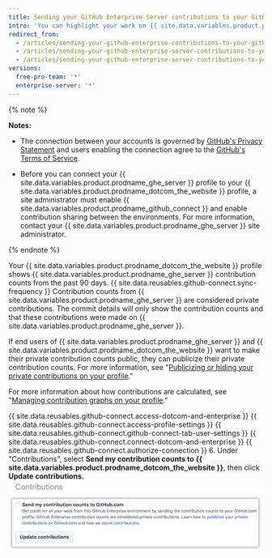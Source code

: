 ```yaml
---
title: Sending your GitHub Enterprise Server contributions to your GitHub.com profile
intro: 'You can highlight your work on {{ site.data.variables.product.prodname_ghe_server }} by sending the contribution counts to your {{ site.data.variables.product.prodname_dotcom_the_website }} profile.'
redirect_from:
  - /articles/sending-your-github-enterprise-contributions-to-your-github-com-profile/
  - /articles/sending-your-github-enterprise-server-contributions-to-your-github-com-profile
  - /articles/sending-your-github-enterprise-server-contributions-to-your-githubcom-profile
versions:
  free-pro-team: '*'
  enterprise-server: '*'
---
```


{% note %}

**Notes:**
- The connection between your accounts is governed by <a href="/articles/github-privacy-statement/" class="dotcom-only">GitHub's Privacy Statement</a> and users enabling the connection agree to the <a href="/articles/github-terms-of-service/" class="dotcom-only">GitHub's Terms of Service</a>.

- Before you can connect your {{ site.data.variables.product.prodname_ghe_server }} profile to your {{ site.data.variables.product.prodname_dotcom_the_website }} profile, a site administrator must enable {{ site.data.variables.product.prodname_github_connect }} and enable contribution sharing between the environments. For more information, contact your {{ site.data.variables.product.prodname_ghe_server }} site administrator.

{% endnote %}

Your {{ site.data.variables.product.prodname_dotcom_the_website }} profile shows {{ site.data.variables.product.prodname_ghe_server }} contribution counts from the past 90 days. {{ site.data.reusables.github-connect.sync-frequency }} Contribution counts from {{ site.data.variables.product.prodname_ghe_server }} are considered private contributions. The commit details will only show the contribution counts and that these contributions were made on {{ site.data.variables.product.prodname_ghe_server }}.

If end users of {{ site.data.variables.product.prodname_ghe_server }} and {{ site.data.variables.product.prodname_dotcom_the_website }} want to make their private contribution counts public, they can publicize their private contribution counts. For more information, see "[Publicizing or hiding your private contributions on your profile](/articles/publicizing-or-hiding-your-private-contributions-on-your-profile/)."

For more information about how contributions are calculated, see "[Managing contribution graphs on your profile](/articles/managing-contribution-graphs-on-your-profile/)."

{{ site.data.reusables.github-connect.access-dotcom-and-enterprise }}
{{ site.data.reusables.github-connect.access-profile-settings }}
{{ site.data.reusables.github-connect.github-connect-tab-user-settings }}
{{ site.data.reusables.github-connect.connect-dotcom-and-enterprise }}
{{ site.data.reusables.github-connect.authorize-connection }}
6. Under "Contributions", select **Send my contribution counts to {{ site.data.variables.product.prodname_dotcom_the_website }}**, then click **Update contributions.**
![Send contributions checkbox and update contributions button](/assets/images/help/settings/send-and-update-contributions.png)
